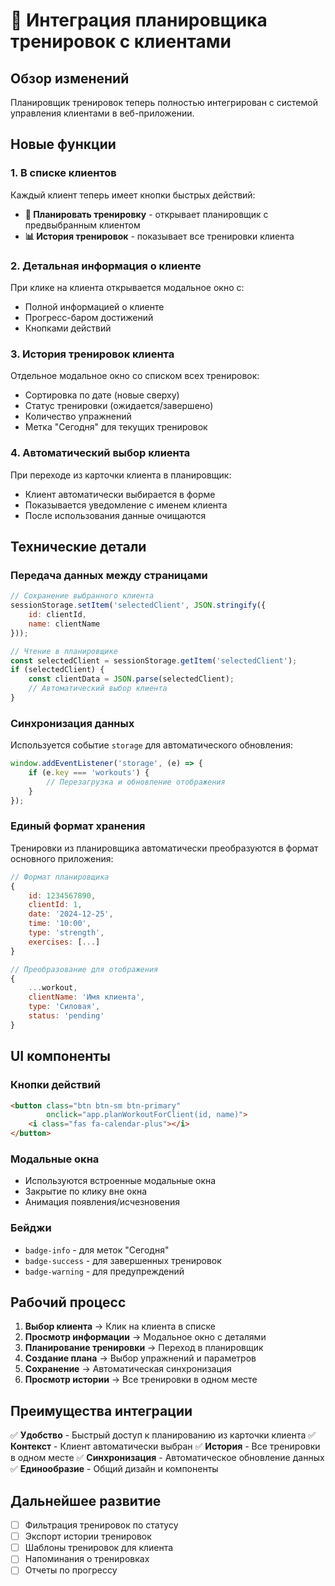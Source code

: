 # 📱 Интеграция планировщика тренировок с клиентами

## Обзор изменений

Планировщик тренировок теперь полностью интегрирован с системой управления клиентами в веб-приложении.

## Новые функции

### 1. В списке клиентов

Каждый клиент теперь имеет кнопки быстрых действий:
- **📅 Планировать тренировку** - открывает планировщик с предвыбранным клиентом
- **📊 История тренировок** - показывает все тренировки клиента

### 2. Детальная информация о клиенте

При клике на клиента открывается модальное окно с:
- Полной информацией о клиенте
- Прогресс-баром достижений
- Кнопками действий

### 3. История тренировок клиента

Отдельное модальное окно со списком всех тренировок:
- Сортировка по дате (новые сверху)
- Статус тренировки (ожидается/завершено)
- Количество упражнений
- Метка "Сегодня" для текущих тренировок

### 4. Автоматический выбор клиента

При переходе из карточки клиента в планировщик:
- Клиент автоматически выбирается в форме
- Показывается уведомление с именем клиента
- После использования данные очищаются

## Технические детали

### Передача данных между страницами

```javascript
// Сохранение выбранного клиента
sessionStorage.setItem('selectedClient', JSON.stringify({ 
    id: clientId, 
    name: clientName 
}));

// Чтение в планировщике
const selectedClient = sessionStorage.getItem('selectedClient');
if (selectedClient) {
    const clientData = JSON.parse(selectedClient);
    // Автоматический выбор клиента
}
```

### Синхронизация данных

Используется событие `storage` для автоматического обновления:

```javascript
window.addEventListener('storage', (e) => {
    if (e.key === 'workouts') {
        // Перезагрузка и обновление отображения
    }
});
```

### Единый формат хранения

Тренировки из планировщика автоматически преобразуются в формат основного приложения:

```javascript
// Формат планировщика
{
    id: 1234567890,
    clientId: 1,
    date: '2024-12-25',
    time: '10:00',
    type: 'strength',
    exercises: [...]
}

// Преобразование для отображения
{
    ...workout,
    clientName: 'Имя клиента',
    type: 'Силовая',
    status: 'pending'
}
```

## UI компоненты

### Кнопки действий
```html
<button class="btn btn-sm btn-primary" 
        onclick="app.planWorkoutForClient(id, name)">
    <i class="fas fa-calendar-plus"></i>
</button>
```

### Модальные окна
- Используются встроенные модальные окна
- Закрытие по клику вне окна
- Анимация появления/исчезновения

### Бейджи
- `badge-info` - для меток "Сегодня"
- `badge-success` - для завершенных тренировок
- `badge-warning` - для предупреждений

## Рабочий процесс

1. **Выбор клиента** → Клик на клиента в списке
2. **Просмотр информации** → Модальное окно с деталями
3. **Планирование тренировки** → Переход в планировщик
4. **Создание плана** → Выбор упражнений и параметров
5. **Сохранение** → Автоматическая синхронизация
6. **Просмотр истории** → Все тренировки в одном месте

## Преимущества интеграции

✅ **Удобство** - Быстрый доступ к планированию из карточки клиента
✅ **Контекст** - Клиент автоматически выбран
✅ **История** - Все тренировки в одном месте
✅ **Синхронизация** - Автоматическое обновление данных
✅ **Единообразие** - Общий дизайн и компоненты

## Дальнейшее развитие

- [ ] Фильтрация тренировок по статусу
- [ ] Экспорт истории тренировок
- [ ] Шаблоны тренировок для клиента
- [ ] Напоминания о тренировках
- [ ] Отчеты по прогрессу

